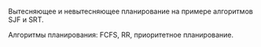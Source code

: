 Вытесняющее и невытесняющее планирование на примере алгоритмов SJF и SRT.

Алгоритмы планирования: FCFS, RR, приоритетное планирование.